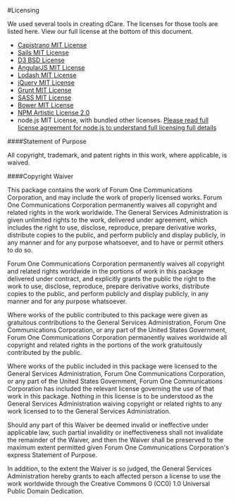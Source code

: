 #Licensing

We used several tools in creating dCare. The licenses for those tools are listed here.  View our full license at the bottom of this document.

* [Capistrano MIT License](https://github.com/capistrano/capistrano/blob/master/LICENSE.txt)
* [Sails MIT License](https://github.com/balderdashy/sails/blob/master/LICENSE.md)
* [D3 BSD License](https://github.com/mbostock/d3/blob/master/LICENSE)
* [AngularJS MIT License](https://github.com/angular/angular.js/blob/master/LICENSE)
* [Lodash MIT License](https://github.com/lodash/lodash/blob/master/LICENSE)
* [jQuery MIT License](https://github.com/jquery/jquery-license/blob/master/LICENSE.txt)
* [Grunt MIT License](https://github.com/gruntjs/grunt/blob/master/LICENSE-MIT)
* [SASS MIT License](http://sass-lang.com/documentation/file.MIT-LICENSE.html)
* [Bower MIT License](https://github.com/bower/bower/blob/master/LICENSE)
* [NPM Artistic License 2.0](https://github.com/npm/npm/blob/master/LICENSE)
* node.js MIT License, with bundled other licenses.
[Please read full license agreement for node.js to understand full licensing full details](https://github.com/joyent/node/blob/master/LICENSE)

####Statement of Purpose

All copyright, trademark, and patent rights in this work, where applicable, is waived.

####Copyright Waiver

This package contains the work of Forum One Communications Corporation, and may include the work of properly licensed works. Forum One Communications Corporation permanently waives all copyright and related rights in the work worldwide.
The General Services Administration is given unlimited rights to the work, delivered under agreement, which includes the right to use, disclose, reproduce, prepare derivative works, distribute copies to the public, and perform publicly and display publicly, in any manner and for any purpose whatsoever, and to have or permit others to do so.

Forum One Communications Corporation permanently waives all copyright and related rights worldwide in the portions of work in this package delivered under contract, and explicitly grants the public the right to the work to use, disclose, reproduce, prepare derivative works, distribute copies to the public, and perform publicly and display publicly, in any manner and for any purpose whatsoever.

Where works of the public contributed to this package were given as gratuitous contributions to the General Services Administration, Forum One Communications Corporation, or any part of the United States Government, Forum One Communications Corporation permanently waives worldwide all copyright and related rights in the portions of the work gratuitously contributed by the public.

Where works of the public included in this package were licensed to the General Services Administration, Forum One Communications Corporation, or any part of the United States Government, Forum One Communications Corporation has included the relevant license governing the use of that work in this package. Nothing in this license is to be understood as the General Services Administration waiving copyright or related rights to any work licensed to to the General Services Administration.

Should any part of this Waiver be deemed invalid or ineffective under applicable law, such partial invalidity or ineffectiveness shall not invalidate the remainder of the Waiver, and then the Waiver shall be preserved to the maximum extent permitted given Forum One Communications Corporation's express Statement of Purpose.

In addition, to the extent the Waiver is so judged, the General Services Administration hereby grants to each affected person a license to use the work worldwide through the Creative Commons 0 (CC0) 1.0 Universal Public Domain Dedication.


